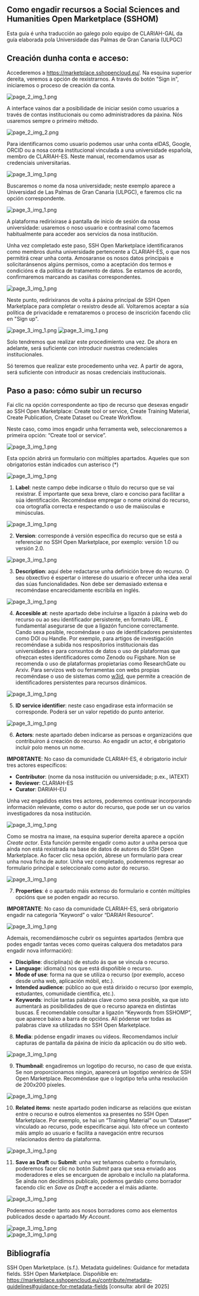 ## Como engadir recursos a  Social Sciences and Humanities Open Marketplace (SSHOM)

Esta guía é unha traducción ao galego polo equipo de CLARIAH-GAL da guía elaborada pola Universidade das Palmas de Gran Canaria (ULPGC)

## Creación dunha conta e acceso: 
Accederemos a https://marketplace.sshopencloud.eu/. Na esquina superior dereita, veremos a opción de rexistrarnos. A través do botón "Sign in", iniciaremos o proceso de creación da conta.  
 
 ![page_2_img_1.png](imaxes/image1.png)
 
A interface vainos dar a posibilidade de iniciar sesión como usuarios a través de contas institucionais ou como administradores da páxina. Nós usaremos sempre o primeiro método.  
 
 ![page_2_img_2.png](imaxes/image2.png)
 
Para identificarnos como usuario podemos usar unha conta eIDAS, Google, ORCID ou a nosa conta institucional vinculada a una universidade española, membro de 
CLARIAH-ES. Neste manual, recomendamos usar as credenciais universitarias. 

![page_3_img_1.png](imaxes/image3.png)
 
Buscaremos o nome da nosa universidade; neste exemplo aparece a Universidad de Las Palmas de Gran Canaria (ULPGC), e faremos clic na opción correspondente. 

![page_3_img_1.png](imaxes/image4.png)
 
A plataforma redirixirase á pantalla de inicio de sesión da nosa universidade: usaremos o noso usuario e contrasinal como facemos habitualmente para acceder aos servicios da nosa institución. 

 
Unha vez completado este paso, SSH Open Marketplace identificaranos como membros dunha universidade pertencente a CLARIAH-ES, o que nos permitirá crear unha conta. Amosaranse os nosos datos principais e solicitaránsenos algúns permisos, como a aceptación dos termos e condicións e da política de tratamento de datos. Se estamos de acordo, confirmaremos marcando as casiñas correspondentes.

![page_3_img_1.png](imaxes/image5.png)

 
Neste punto, redirixiranos de volta á páxina principal de SSH Open Marketplace para completar o rexistro desde alí. Voltaremos aceptar a súa política de privacidade e remataremos o proceso de inscrición facendo clic en "Sign up".
 
![page_3_img_1.png](imaxes/image6.png)
![page_3_img_1.png](imaxes/image7.png)
 
 
Solo tendremos que realizar este procedimiento una vez. De ahora en adelante, será 
suficiente con introducir nuestras credenciales institucionales.

Só teremos que realizar este procedemento unha vez. A partir de agora, será suficiente con introducir as nosas credenciais institucionais.

## Paso a paso: cómo subir un recurso 
Fai clic na opción correspondente ao tipo de recurso que desexas engadir ao SSH  Open Marketplace: Create tool or service, Create Training Material, Create Publication, Create Dataset ou Create Workflow.

Neste caso, como imos engadir unha ferramenta web, seleccionaremos a primeira opción: “Create tool or service”.

![page_3_img_1.png](imaxes/image8.png)

Esta opción abrirá un formulario con múltiples apartados. Aqueles que son obrigatorios están indicados cun asterisco (\*)

![page_3_img_1.png](imaxes/image9.png)

1) **Label**: neste campo debe indicarse o título do recurso que se vai rexistrar. É  importante que sexa breve, claro e conciso para facilitar a súa identificación. Recoméndase empregar o nome orixinal do recurso, coa ortografía correcta e respectando o uso de maiúsculas e minúsculas.

![page_3_img_1.png](imaxes/image10.png)

2) **Version**: corresponde á versión específica do recurso que se está a referenciar no SSH Open Marketplace, por exemplo: versión 1.0 ou versión 2.0.

![page_3_img_1.png](imaxes/image11.png)

3) **Description**: aquí debe redactarse unha definición breve do recurso. O seu obxectivo é espertar o interese do usuario e ofrecer unha idea xeral das súas funcionalidades. Non debe ser demasiado extensa e recoméndase encarecidamente escribila en inglés.

![page_3_img_1.png](imaxes/image12.png)

4) **Accesible at**: neste apartado debe incluírse a ligazón á páxina web do recurso ou ao seu identificador persistente, en formato URL. É fundamental asegurarse de que a ligazón funcione correctamente. Cando sexa posible, recoméndase o uso de identificadores persistentes como DOI ou Handle. Por exemplo, para artigos de investigación recoméndase a subida nos respositorios institucionais das universidades e para conxuntos de datos o uso de plataformas que ofrezcan estes identificadores como Zenodo ou Figshare. Non se recomenda o uso de plataformas propietarias como ResearchGate ou Arxiv. Para servizos web ou ferramentas con webs propias recoméndase o uso de sistemas como [w3id](https://w3id.org/), que permite a creación de identificadores persistentes para recursos dinámicos.

![page_3_img_1.png](imaxes/image13.png)

5) **ID service identifier**: neste caso engadirase esta información se corresponde. Poderá ser un valor repetido do punto anterior.

![page_3_img_1.png](imaxes/image14.png)

6) **Actors**: neste apartado deben indicarse as persoas e organizacións que 
contribuíron á creación do recurso. Ao engadir un actor, é obrigatorio incluír polo 
menos un nome.

**IMPORTANTE**: No caso da comunidade CLARIAH-ES, é obrigatorio incluír tres 
actores específicos:  
- **Contributor**: (nome da nosa institución ou universidade; p.ex., IATEXT)  
- **Reviewer**: CLARIAH-ES  
- **Curator**: DARIAH-EU

Unha vez engadidos estes tres actores, poderemos continuar incorporando 
información relevante, como o autor do recurso, que pode ser un ou varios 
investigadores da nosa institución.

![page_3_img_1.png](imaxes/image15.png)

Como se mostra na imaxe, na esquina superior dereita aparece a opción 
*Create actor*. Esta función permite engadir como autor a unha persoa que aínda non 
está rexistrada na base de datos de autores do SSH Open Marketplace. Ao facer clic 
nesa opción, ábrese un formulario para crear unha nova ficha de autor. Unha vez 
completado, poderemos regresar ao formulario principal e seleccionalo como autor 
do recurso.

![page_3_img_1.png](imaxes/image16.png)

7) **Properties**: é o apartado máis extenso do formulario e contén múltiples opcións 
que se poden engadir ao recurso.

**IMPORTANTE**: No caso da comunidade CLARIAH-ES, será obrigatorio engadir na 
categoría “Keyword” o valor “DARIAH Resource”.

![page_3_img_1.png](imaxes/image17.png)

Ademais, recomendámosche cubrir os seguintes apartados (lembra que podes engadir 
tantas veces como queiras calquera dos metadatos para engadir nova información):  
- **Discipline**: disciplina(s) de estudo ás que se vincula o recurso.  
- **Language**: idioma(s) nos que está dispoñible o recurso.  
- **Mode of use**: forma na que se utiliza o recurso (por exemplo, acceso 
desde unha web, aplicación móbil, etc.).  
- **Intended audience**: público ao que está dirixido o recurso (por exemplo, 
estudantes, comunidade científica, etc.).  
- **Keywords**: inclúe tantas palabras clave como sexa posible, xa que isto 
aumentará as posibilidades de que o recurso apareza en distintas 
buscas. É recomendable consultar a ligazón “Keywords from SSHOMP”, que 
aparece baixo a barra de opcións. Alí pódense ver todas as palabras clave xa 
utilizadas no SSH Open Marketplace.

8) **Media**: pódense engadir imaxes ou vídeos. Recomendamos incluír capturas de 
pantalla da páxina de inicio da aplicación ou do sitio web.

![page_3_img_1.png](imaxes/image18.png)

9) **Thumbnail**: engadiremos un logotipo do recurso, no caso de que exista. Se non 
proporcionamos ningún, aparecerá un logotipo xenérico de SSH Open Marketplace. 
Recoméndase que o logotipo teña unha resolución de 200x200 píxeles.

![page_3_img_1.png](imaxes/image19.png)

10) **Related items**: neste apartado poden indicarse as relacións que existan entre 
o recurso e outros elementos xa presentes no SSH Open Marketplace. Por exemplo, 
se hai un “Training Material” ou un “Dataset” vinculado ao recurso, pode especificarse 
aquí. Isto ofrece un contexto máis amplo ao usuario e facilita a navegación entre 
recursos relacionados dentro da plataforma.

![page_3_img_1.png](imaxes/image20.png)

11) **Save as Draft** ou **Submit**: unha vez teñamos cuberto o formulario, poderemos 
facer clic no botón *Submit* para que sexa enviado aos moderadores e eles se 
encarguen de aprobalo e incluílo na plataforma. Se aínda non decidimos publicalo, 
podemos gardalo como borrador facendo clic en *Save as Draft* e acceder a el máis 
adiante.

![page_3_img_1.png](imaxes/image21.png)

Poderemos acceder tanto aos nosos borradores como aos elementos 
publicados desde o apartado *My Account*.

![page_3_img_1.png](imaxes/image22.png)  
![page_3_img_1.png](imaxes/image23.png)



## Bibliografía 
SSH Open Marketplace. (s.f.). Metadata guidelines: Guidance for metadata fields. SSH Open 
Marketplace. Dispoñible en: https://marketplace.sshopencloud.eu/contribute/metadata-guidelines#guidance-for-metadata-fields [consulta: abril de 2025]

